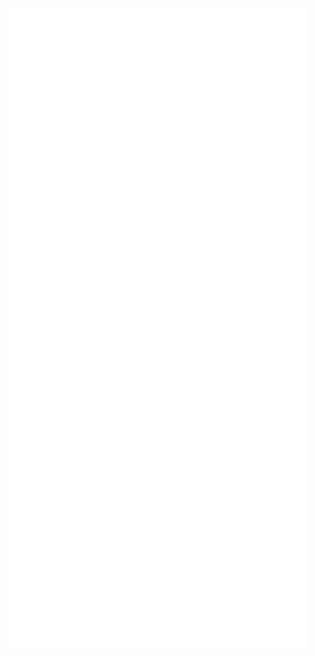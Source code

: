 [![Metrics](https://github.com/usarral/usarral/blob/master/github-metrics.svg)](https://usarral.me/github)
